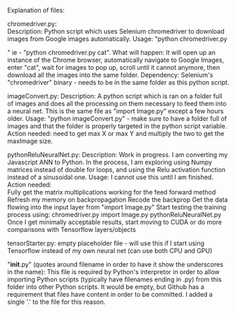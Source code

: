 Explanation of files:

chromedriver.py:  
	Description:  Python script which uses Selenium chromedriver to download images from Google images automatically.
	Usage:  "python chromedriver.py <search term here>" ie - "python chromedriver.py cat".
	What will happen:  It will open up an instance of the Chrome browser, automatically navigate to Google Images,
		enter "cat", wait for images to pop up, scroll until it cannot anymore, then download all the images into the same
			folder.
	Dependency:  Selenium's "chromedriver" binary - needs to be in the same folder as this python script.

imageConvert.py:
	Description:  A python script which is ran on a folder full of images and does all the processing on them necessary
		to feed them into a neural net.  This is the same file as "import Image.py" except a few hours older.
	Usage:  "python imageConvert.py" - make sure to have a folder full of images and that the folder is properly targeted
		in the python script variable.
	Action needed:  need to get max X or max Y and multiply the two to get the maxImage size.

pythonReluNeuralNet.py:
	Description:  Work in progress.  I am converting my Javascript ANN to Python.  In the process, I am exploring using
		Numpy matrices instead of double for loops, and using the Relu activation function instead of a sinusoidal one.
	Usage:  I cannot use this until I am finished.
	Action needed:  
		Fully get the matrix multiplications working for the feed forward method
		Refresh my memory on backpropagation
		Recode the backprop
		Get the data flowing into the input layer from "import Image.py"
		Start testing the training process using:
			chromedriver.py
			import Image.py
			pythonReluNeuralNet.py
		Once I get minimally acceptable results, start moving to CUDA or do more comparisons with Tensorflow layers/objects

tensorStarter.py:
	empty placeholder file - will use this if I start using Tensorflow instead of my own neural net (can use both CPU and GPU)

"__init__.py" (quotes around filename in order to have it show the underscores in the name):
	This file is required by Python's interpretor in order to allow importing Python scripts (typically have filenames ending in .py) from this folder into other Python scripts.  It would be empty, but Github has a requirement that files have content in order to be committed.  I added a single '.' to the file for this reason.
